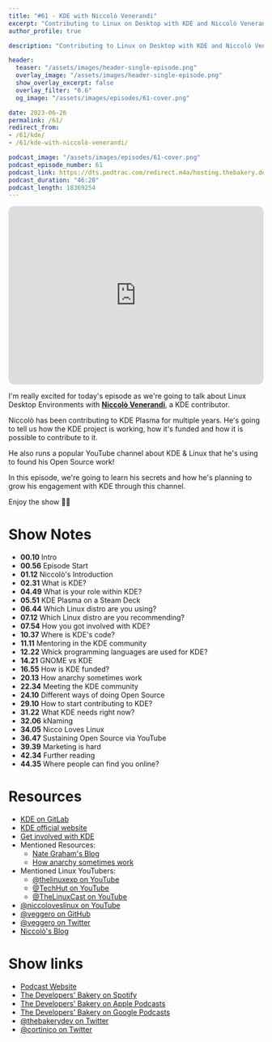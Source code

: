 ```yaml
---
title: "#61 - KDE with Niccolò Venerandi"
excerpt: "Contributing to Linux on Desktop with KDE and Niccolò Venerandi"
author_profile: true

description: "Contributing to Linux on Desktop with KDE and Niccolò Venerandi"

header:
  teaser: "/assets/images/header-single-episode.png"
  overlay_image: "/assets/images/header-single-episode.png"
  show_overlay_excerpt: false
  overlay_filter: "0.6"
  og_image: "/assets/images/episodes/61-cover.png"

date: 2023-06-26
permalink: /61/
redirect_from:
- /61/kde/
- /61/kde-with-niccolò-venerandi/

podcast_image: "/assets/images/episodes/61-cover.png"
podcast_episode_number: 61
podcast_link: https://dts.podtrac.com/redirect.m4a/hosting.thebakery.dev/61-thedevelopersbakery-kde.m4a
podcast_duration: "46:28"
podcast_length: 18369254
---
```


<iframe style="border-radius:12px" src="https://open.spotify.com/embed/episode/047mkBU1dP1y6Am3kS6cEp?utm_source=generator" width="100%" height="352" frameBorder="0" allowfullscreen="" allow="autoplay; clipboard-write; encrypted-media; fullscreen; picture-in-picture" loading="lazy"></iframe>

I'm really excited for today's episode as we're going to talk about Linux Desktop Environments with [**Niccolò Venerandi**](https://twitter.com/veggero), a KDE contributor.

Niccolò has been contributing to KDE Plasma for multiple years. He's going to tell us how the KDE project is working, how it's funded and how it is possible to contribute to it.

He also runs a popular YouTube channel about KDE & Linux that he's using to found his Open Source work!

In this episode, we're going to learn his secrets and how he's planning to grow his engagement with KDE through this channel.

Enjoy the show 👨‍🍳

# Show Notes

- **00.10** Intro
- **00.56** Episode Start
- **01.12** Niccolò's Introduction
- **02.31** What is KDE?
- **04.49** What is your role within KDE?
- **05.51** KDE Plasma on a Steam Deck
- **06.44** Which Linux distro are you using?
- **07.12** Which Linux distro are you recommending?
- **07.54** How you got involved with KDE?
- **10.37** Where is KDE's code?
- **11.11** Mentoring in the KDE community
- **12.22** Whick programming languages are used for KDE?
- **14.21** GNOME vs KDE
- **16.55** How is KDE funded?
- **20.13** How anarchy sometimes work
- **22.34** Meeting the KDE community
- **24.10** Different ways of doing Open Source
- **29.10** How to start contributing to KDE?
- **31.22** What KDE needs right now?
- **32.06** kNaming
- **34.05** Nicco Loves Linux
- **36.47** Sustaining Open Source via YouTube
- **39.39** Marketing is hard
- **42.34** Further reading
- **44.35** Where people can find you online?

# Resources

* <i class="fab fa-github"></i> [KDE on GitLab](https://invent.kde.org)
* <i class="fas fa-link"></i> [KDE official website](https://kde.org/)
* <i class="fas fa-link"></i> [Get involved with KDE](https://community.kde.org/Get_Involved)
* Mentioned Resources:
    * <i class="fas fa-link"></i> [Nate Graham's Blog](https://pointieststick.com/)
    * <i class="fas fa-link"></i> [How anarchy sometimes work](https://pointieststick.com/2020/08/04/the-structure-of-kde-or-how-anarchy-sometimes-works/)
* Mentioned Linux YouTubers:
    * <i class="fab fa-youtube"></i> [@thelinuxexp on YouTube](https://www.youtube.com/@thelinuxexp)
    * <i class="fab fa-youtube"></i> [@TechHut on YouTube](https://www.youtube.com/@TechHut)
    * <i class="fab fa-youtube"></i> [@TheLinuxCast on YouTube](https://www.youtube.com/@TheLinuxCast)
* <i class="fab fa-youtube"></i> [@niccoloveslinux on YouTube](https://www.youtube.com/@niccoloveslinux)
* <i class="fab fa-github"></i> [@veggero on GitHub](https://github.com/veggero)
* <i class="fab fa-twitter"></i> [@veggero on Twitter](https://twitter.com/veggero)
* <i class="fas fa-link"></i> [Niccolò's Blog](https://nicco.love/)

# Show links

* <i class="fas fa-link"></i> [Podcast Website](https://thebakery.dev)
* <i class="fab fa-spotify"></i> [The Developers' Bakery on Spotify](https://open.spotify.com/show/4jV6Yoz7D38sZJlYMzJm3k?si=AL3ske_0R_CKlEScMhYhug)
* <i class="fas fa-podcast"></i> [The Developers' Bakery on Apple Podcasts](https://podcasts.apple.com/us/podcast/the-developers-bakery/id1542849034)
* <i class="fab fa-google-play"></i> [The Developers' Bakery on Google Podcasts](https://podcasts.google.com/feed/aHR0cHM6Ly90aGViYWtlcnkuZGV2L3BvZGNhc3QueG1s)
* <i class="fab fa-twitter"></i> [@thebakerydev on Twitter](https://twitter.com/thebakerydev)
* <i class="fab fa-twitter"></i> [@cortinico on Twitter](https://twitter.com/cortinico)